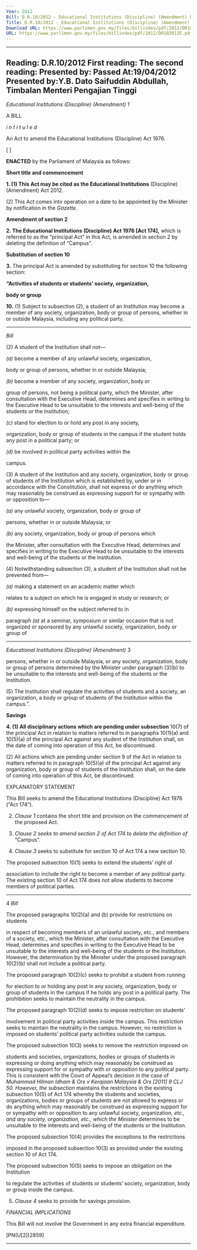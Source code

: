 ```yaml
---
Year: 2012
Bill: D.R.10/2012 - Educational Institutions (Discipline) (Amendment) Bill 2012 (Passed)
Title: D.R.10/2012 - Educational Institutions (Discipline) (Amendment) Bill 2012 (Passed)
Download URL: https://www.parlimen.gov.my/files/billindex/pdf/2012/DR102012E.pdf
URL: https://www.parlimen.gov.my/files/billindex/pdf/2012/DR102012E.pdf
---
```

---
Reading:
D.R.10/2012
First reading:
The second reading:
Presented by:
Passed At:19/04/2012
Presented by:Y.B. Dato Saifuddin Abdullah, Timbalan Menteri Pengajian Tinggi
---

_Educational Institutions (Discipline) (Amendment)_ 1

A BILL

_i n t i t u l e d_

An Act to amend the Educational Institutions (Discipline)
Act 1976.

[ ]

**ENACTED** by the Parliament of Malaysia as follows:

**Short title and commencement**

**1. (1) This Act may be cited as the Educational Institutions**
(Discipline) (Amendment) Act 2012.

(2) This Act comes into operation on a date to be appointed
by the Minister by notification in the _Gazette._

**Amendment of section 2**

**2. The Educational Institutions (Discipline) Act 1976 [Act 174],**
which is referred to as the “principal Act” in this Act, is amended
in section 2 by deleting the definition of “Campus”.

**Substitution of section 10**

**3.** The principal Act is amended by substituting for section 10
the following section:

**“Activities of students or students’ society, organization,**

**body or group**

**10.** (1) Subject to subsection (2), a student of an Institution
may become a member of any society, organization, body or
group of persons, whether in or outside Malaysia, including
any political party.


-----

_Bill_

(2) A student of the Institution shall not—

_(a)_ become a member of any unlawful society, organization,

body or group of persons, whether in or outside
Malaysia;

_(b)_ become a member of any society, organization, body or

group of persons, not being a political party, which the
Minister, after consultation with the Executive Head,
determines and specifies in writing to the Executive
Head to be unsuitable to the interests and well-being
of the students or the Institution;

_(c)_ stand for election to or hold any post in any society,

organization, body or group of students in the campus
if the student holds any post in a political party; or

_(d)_ be involved in political party activities within the

campus.

(3) A student of the Institution and any society, organization,
body or group of students of the Institution which is established
by, under or in accordance with the Constitution, shall not
express or do anything which may reasonably be construed as
expressing support for or sympathy with or opposition to—

_(a)_ any unlawful society, organization, body or group of

persons, whether in or outside Malaysia; or

_(b)_ any society, organization, body or group of persons which

the Minister, after consultation with the Executive Head,
determines and specifies in writing to the Executive
Head to be unsuitable to the interests and well-being
of the students or the Institution.

(4) Notwithstanding subsection (3), a student of the Institution
shall not be prevented from—

_(a)_ making a statement on an academic matter which

relates to a subject on which he is engaged in study
or research; or

_(b)_ expressing himself on the subject referred to in

paragraph _(a)_ at a seminar, symposium or similar
occasion that is not organized or sponsored by any
unlawful society, organization, body or group of


-----

_Educational Institutions (Discipline) (Amendment)_ 3

persons, whether in or outside Malaysia, or any society,
organization, body or group of persons determined by
the Minister under paragraph (3)(b) to be unsuitable
to the interests and well-being of the students or the
Institution.

(5) The Institution shall regulate the activities of students
and a society, an organization, a body or group of students of
the Institution within the campus.”.

**Savings**

**4. (1) All disciplinary actions which are pending under subsection**
10(7) of the principal Act in relation to matters referred to in
paragraphs 10(1)(a) and 10(5)(a) of the principal Act against
any student of the Institution shall, on the date of coming into
operation of this Act, be discontinued.

(2) All actions which are pending under section 9 of the Act
in relation to matters referred to in paragraph 10(5)(a) of the
principal Act against any organization, body or group of students
of the Institution shall, on the date of coming into operation of
this Act, be discontinued.

EXPLANATORY STATEMENT

This Bill seeks to amend the Educational Institutions (Discipline) Act 1976
(“Act 174”).

2. _Clause 1_ contains the short title and provision on the commencement of
the proposed Act.

3. _Clause 2 seeks to amend section 2 of Act 174 to delete the definition of_
“Campus”.

4. _Clause 3_ seeks to substitute for section 10 of Act 174 a new section 10.

The proposed subsection 10(1) seeks to extend the students’ right of

association to include the right to become a member of any political party. The
existing section 10 of Act 174 does not allow students to become members
of political parties.


-----

4 _Bill_

The proposed paragraphs 10(2)(a) and (b) provide for restrictions on students

in respect of becoming members of an unlawful society, etc., and members of
a society, etc., which the Minister, after consultation with the Executive Head,
determines and specifies in writing to the Executive Head to be unsuitable to
the interests and well-being of the students or the Institution. However, the
determination by the Minister under the proposed paragraph 10(2)(b) shall not
include a political party.

The proposed paragraph 10(2)(c) seeks to prohibit a student from running

for election to or holding any post in any society, organization, body or
group of students in the campus if he holds any post in a political party. The
prohibition seeks to maintain the neutrality in the campus.

The proposed paragraph 10(2)(d) seeks to impose restriction on students’

involvement in political party activities inside the campus. This restriction
seeks to maintain the neutrality in the campus. However, no restriction is
imposed on students’ political party activities outside the campus.

The proposed subsection 10(3) seeks to remove the restriction imposed on

students and societies, organizations, bodies or groups of students in expressing
or doing anything which may reasonably be construed as expressing support
for or sympathy with or opposition to any political party. This is consistent
with the Court of Appeal’s decision in the case of _Muhammad Hilman Idham_
_& Ors v Kerajaan Malaysia & Ors [2011] 9 CLJ 50. However, the subsection_
maintains the restrictions in the existing subsection 10(5) of Act 174 whereby
the students and societies, organizations, bodies or groups of students are
not allowed to express or do anything which may reasonably be construed as
expressing support for or sympathy with or opposition to any unlawful society,
organization, _etc., and any society, organization,_ _etc., which the Minister_
determines to be unsuitable to the interests and well-being of the students or
the Institution.

The proposed subsection 10(4) provides the exceptions to the restrictions

imposed in the proposed subsection 10(3) as provided under the existing
section 10 of Act 174.

The proposed subsection 10(5) seeks to impose an obligation on the Institution

to regulate the activities of students or students’ society, organization, body
or group inside the campus.

5. _Clause 4_ seeks to provide for savings provision.

_FINANCIAL IMPLICATIONS_

This Bill will not involve the Government in any extra financial
expenditure.

[PN(U[2])2859]


-----

